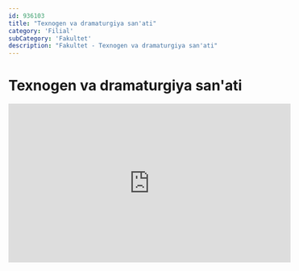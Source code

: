 ```yaml
---
id: 936103
title: "Texnogen va dramaturgiya san'ati"
category: 'Filial'
subCategory: 'Fakultet'
description: "Fakultet - Texnogen va dramaturgiya san'ati"
---
```


# Texnogen va dramaturgiya san'ati

<iframe
  width="560"
  height="315"
  src="https://www.youtube.com/embed/zoEZE0Dr_50"
  frameborder="0"
  allow="accelerometer; autoplay; clipboard-write; encrypted-media; gyroscope; picture-in-picture"
  allowfullscreen
></iframe>
